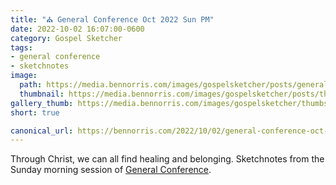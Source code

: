 ```yaml
---
title: "⛪️ General Conference Oct 2022 Sun PM"
date: 2022-10-02 16:07:00-0600
category: Gospel Sketcher
tags:
- general conference
- sketchnotes
image: 
  path: https://media.bennorris.com/images/gospelsketcher/posts/general-conference-oct-2022-sun-pm.jpg
  thumbnail: https://media.bennorris.com/images/gospelsketcher/posts/thumbnails/general-conference-oct-2022-sun-pm.jpg
gallery_thumb: https://media.bennorris.com/images/gospelsketcher/thumbs/general-conference-oct-2022-sun-pm.jpg
short: true

canonical_url: https://bennorris.com/2022/10/02/general-conference-oct-2022-sun-pm
---
```



Through Christ, we can all find healing and belonging. Sketchnotes from the Sunday morning session of [General Conference](https://bennorris.com/tags/general-conference).



